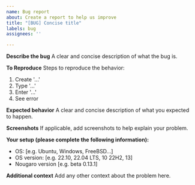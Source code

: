 ```yaml
---
name: Bug report
about: Create a report to help us improve
title: "[BUG] Concise title"
labels: bug
assignees: ''

---
```


**Describe the bug**
A clear and concise description of what the bug is.

**To Reproduce**
Steps to reproduce the behavior:
1. Create '...'
2. Type '...'
3. Enter '...'
4. See error

**Expected behavior**
A clear and concise description of what you expected to happen.

**Screenshots**
If applicable, add screenshots to help explain your problem.

**Your setup (please complete the following information):**
 - OS: [e.g. Ubuntu, Windows, FreeBSD...]
 - OS version: [e.g. 22.10, 22.04 LTS, 10 22H2, 13]
 - Nougaro version [e.g. beta 0.13.1]

**Additional context**
Add any other context about the problem here.

